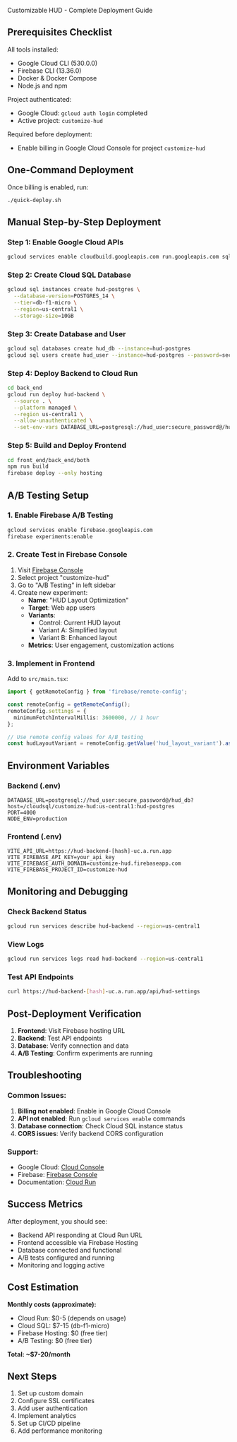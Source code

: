 Customizable HUD - Complete Deployment Guide

## Prerequisites Checklist

All tools installed:
- Google Cloud CLI (530.0.0) 
- Firebase CLI (13.36.0)
- Docker & Docker Compose
- Node.js and npm

Project authenticated:
- Google Cloud: `gcloud auth login` completed
- Active project: `customize-hud`

Required before deployment:
- Enable billing in Google Cloud Console for project `customize-hud`

## One-Command Deployment

Once billing is enabled, run:

```bash
./quick-deploy.sh
```

## Manual Step-by-Step Deployment

### Step 1: Enable Google Cloud APIs
```bash
gcloud services enable cloudbuild.googleapis.com run.googleapis.com sqladmin.googleapis.com firebase.googleapis.com
```

### Step 2: Create Cloud SQL Database
```bash
gcloud sql instances create hud-postgres \
  --database-version=POSTGRES_14 \
  --tier=db-f1-micro \
  --region=us-central1 \
  --storage-size=10GB
```

### Step 3: Create Database and User
```bash
gcloud sql databases create hud_db --instance=hud-postgres
gcloud sql users create hud_user --instance=hud-postgres --password=secure_password
```

### Step 4: Deploy Backend to Cloud Run
```bash
cd back_end
gcloud run deploy hud-backend \
  --source . \
  --platform managed \
  --region us-central1 \
  --allow-unauthenticated \
  --set-env-vars DATABASE_URL=postgresql://hud_user:secure_password@/hud_db?host=/cloudsql/customize-hud:us-central1:hud-postgres
```

### Step 5: Build and Deploy Frontend
```bash
cd front_end/back_end/both
npm run build
firebase deploy --only hosting
```

## A/B Testing Setup

### 1. Enable Firebase A/B Testing
```bash
gcloud services enable firebase.googleapis.com
firebase experiments:enable
```

### 2. Create Test in Firebase Console
1. Visit [Firebase Console](https://console.firebase.google.com/)
2. Select project "customize-hud"
3. Go to "A/B Testing" in left sidebar
4. Create new experiment:
   - **Name**: "HUD Layout Optimization"
   - **Target**: Web app users
   - **Variants**: 
     - Control: Current HUD layout
     - Variant A: Simplified layout
     - Variant B: Enhanced layout
   - **Metrics**: User engagement, customization actions

### 3. Implement in Frontend
Add to `src/main.tsx`:
```typescript
import { getRemoteConfig } from 'firebase/remote-config';

const remoteConfig = getRemoteConfig();
remoteConfig.settings = {
  minimumFetchIntervalMillis: 3600000, // 1 hour
};

// Use remote config values for A/B testing
const hudLayoutVariant = remoteConfig.getValue('hud_layout_variant').asString();
```

## Environment Variables

### Backend (.env)
```
DATABASE_URL=postgresql://hud_user:secure_password@/hud_db?host=/cloudsql/customize-hud:us-central1:hud-postgres
PORT=4000
NODE_ENV=production
```

### Frontend (.env)
```
VITE_API_URL=https://hud-backend-[hash]-uc.a.run.app
VITE_FIREBASE_API_KEY=your_api_key
VITE_FIREBASE_AUTH_DOMAIN=customize-hud.firebaseapp.com
VITE_FIREBASE_PROJECT_ID=customize-hud
```

## Monitoring and Debugging

### Check Backend Status
```bash
gcloud run services describe hud-backend --region=us-central1
```

### View Logs
```bash
gcloud run services logs read hud-backend --region=us-central1
```

### Test API Endpoints
```bash
curl https://hud-backend-[hash]-uc.a.run.app/api/hud-settings
```

## Post-Deployment Verification

1. **Frontend**: Visit Firebase hosting URL
2. **Backend**: Test API endpoints
3. **Database**: Verify connection and data
4. **A/B Testing**: Confirm experiments are running

## Troubleshooting

### Common Issues:
1. **Billing not enabled**: Enable in Google Cloud Console
2. **API not enabled**: Run `gcloud services enable` commands
3. **Database connection**: Check Cloud SQL instance status
4. **CORS issues**: Verify backend CORS configuration

### Support:
- Google Cloud: [Cloud Console](https://console.cloud.google.com/)
- Firebase: [Firebase Console](https://console.firebase.google.com/)
- Documentation: [Cloud Run](https://cloud.google.com/run/docs)

## Success Metrics

After deployment, you should see:
- Backend API responding at Cloud Run URL
- Frontend accessible via Firebase Hosting
- Database connected and functional
- A/B tests configured and running
- Monitoring and logging active

## Cost Estimation

**Monthly costs (approximate):**
- Cloud Run: $0-5 (depends on usage)
- Cloud SQL: $7-15 (db-f1-micro)
- Firebase Hosting: $0 (free tier)
- A/B Testing: $0 (free tier)

**Total: ~$7-20/month**

## Next Steps

1. Set up custom domain
2. Configure SSL certificates
3. Add user authentication
4. Implement analytics
5. Set up CI/CD pipeline
6. Add performance monitoring
